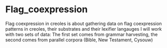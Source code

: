 # Flag_coexpression
Flag coexpression in creoles is about gathering data on flag coexpression patterns in creoles, their substrates and their lexifier langauges
I will work with two sets of data: The first set comes from grammar harvesting, the second comes from parallel corpora (Bible, New Testament, Cysouw)
